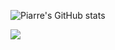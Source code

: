 ![Piarre's GitHub stats](https://github-readme-stats.vercel.app/api?username=piarre&show_icons=true&hide=prs,contribs,issues&theme=onedark)

![](https://github.com/username/github-stats/blob/master/generated/languages.svg)

<!--
**Piarre/Piarre** is a ✨ _special_ ✨ repository because its `README.md` (this file) appears on your GitHub profile.

Here are some ideas to get you started:

- 🔭 I’m currently working on ...
- 🌱 I’m currently learning ...
- 👯 I’m looking to collaborate on ...
- 🤔 I’m looking for help with ...
- 💬 Ask me about ...
- 📫 How to reach me: ...
- 😄 Pronouns: ...
- ⚡ Fun fact: ...
-->
